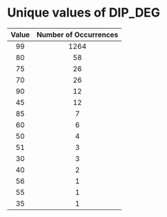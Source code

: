 
Unique values of DIP_DEG
========================

|Value|Number of Occurrences|
| :---: | :---: |
|99|1264|
|80|58|
|75|26|
|70|26|
|90|12|
|45|12|
|85|7|
|60|6|
|50|4|
|51|3|
|30|3|
|40|2|
|56|1|
|55|1|
|35|1|

